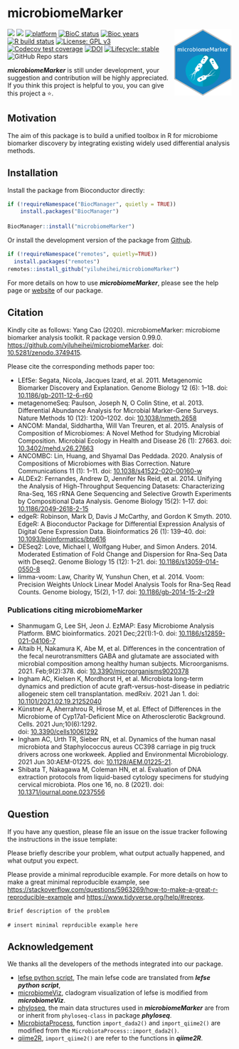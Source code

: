 
<!-- README.md is generated from README.Rmd. Please edit that file -->

# microbiomeMarker

<a href='https://github.com/yiluheihei/microbiomeMarker'/><img src='man/figures/microbiomeMarker.png' height="150" align="right" />

<!-- badges: start -->

[![](https://img.shields.io/badge/release%20version-1.0.0-green.svg)](https://www.bioconductor.org/packages/microbiomeMarker)
[![](https://img.shields.io/badge/devel%20version-1.1.1-green.svg)](https://github.com/yiluheihei/microbiomeMarker)
[![platform](http://www.bioconductor.org/shields/availability/devel/microbiomeMarker.svg)](https://www.bioconductor.org/packages/devel/bioc/html/microbiomeMarker.html#archives)
[![BioC
status](http://www.bioconductor.org/shields/build/release/bioc/microbiomeMarker.svg)](https://bioconductor.org/checkResults/release/bioc-LATEST/microbiomeMarker)
[![Bioc
years](http://www.bioconductor.org/shields/years-in-bioc/microbiomeMarker.svg)](https://www.bioconductor.org/packages/devel/bioc/html/microbiomeMarker.html#since)
[![R build
status](https://github.com/yiluheihei/microbiomeMarker/workflows/R-CMD-check-bioc/badge.svg)](https://github.com/yiluheihei/microbiomeMarker/actions)
[![License: GPL
v3](https://img.shields.io/badge/License-GPLv3-blue.svg)](https://github.com/yiluheihei/microbiomeMarker/blob/master/LICENSE.md)
[![Codecov test
coverage](https://codecov.io/gh/yiluheihei/microbiomeMarker/branch/master/graph/badge.svg)](https://codecov.io/gh/yiluheihei/microbiomeMarker?branch=master)
[![DOI](https://zenodo.org/badge/215731961.svg)](https://zenodo.org/badge/latestdoi/215731961)
[![Lifecycle:
stable](https://img.shields.io/badge/lifecycle-stable-brightgreen.svg)](https://lifecycle.r-lib.org/articles/stages.html#stable)
![GitHub Repo
stars](https://img.shields.io/github/stars/yiluheihei/microbiomeMarker?style=social)
<!-- badges: end -->

***microbiomeMarker*** is still under development, your suggestion and
contribution will be highly appreciated. If you think this project is
helpful to you, you can give this project a :star:.

## Motivation

The aim of this package is to build a unified toolbox in R for
microbiome biomarker discovery by integrating existing widely used
differential analysis methods.

## Installation

Install the package from Bioconductor directly:

``` r
if (!requireNamespace("BiocManager", quietly = TRUE))
    install.packages("BiocManager")

BiocManager::install("microbiomeMarker")
```

Or install the development version of the package from
[Github](https://github.com/yiluheihei/microbiomeMarker).

``` r
if (!requireNamespace("remotes", quietly=TRUE))
  install.packages("remotes")
remotes::install_github("yiluheihei/microbiomeMarker")
```

For more details on how to use ***microbiomeMarker***, please see the
help page or
[website](https://yiluheihei.github.io/microbiomeMarker/index.html) of
our package.

## Citation

Kindly cite as follows: Yang Cao (2020). microbiomeMarker: microbiome
biomarker analysis toolkit. R package version 0.99.0.
<https://github.com/yiluheihei/microbiomeMarker>. doi:
[10.5281/zenodo.3749415](https://doi.org/10.5281/zenodo.3749415).

Please cite the corresponding methods paper too:

-   LEfSe: Segata, Nicola, Jacques Izard, et al. 2011. Metagenomic
    Biomarker Discovery and Explanation. Genome Biology 12 (6): 1–18.
    doi:
    [10.1186/gb-2011-12-6-r60](https://doi.org/10.1186/gb-2011-12-6-r60)
-   metagenomeSeq: Paulson, Joseph N, O Colin Stine, et al. 2013.
    Differential Abundance Analysis for Microbial Marker-Gene Surveys.
    Nature Methods 10 (12): 1200–1202. doi:
    [10.1038/nmeth.2658](https://doi.org/10.1038/nmeth.2658)
-   ANCOM: Mandal, Siddhartha, Will Van Treuren, et al. 2015. Analysis
    of Composition of Microbiomes: A Novel Method for Studying Microbial
    Composition. Microbial Ecology in Health and Disease 26 (1): 27663.
    doi:
    [10.3402/mehd.v26.27663](https://doi.org/10.3402/mehd.v26.27663)
-   ANCOMBC: Lin, Huang, and Shyamal Das Peddada. 2020. Analysis of
    Compositions of Microbiomes with Bias Correction. Nature
    Communications 11 (1): 1–11. doi:
    [10.1038/s41522-020-00160-w](https://doi.org/10.1038/s41522-020-00160-w)
-   ALDEx2: Fernandes, Andrew D, Jennifer Ns Reid, et al. 2014. Unifying
    the Analysis of High-Throughput Sequencing Datasets: Characterizing
    Rna-Seq, 16S rRNA Gene Sequencing and Selective Growth Experiments
    by Compositional Data Analysis. Genome Biology 15(2): 1–17. doi:
    [10.1186/2049-2618-2-15](https://doi.org/10.1186/2049-2618-2-15)
-   edgeR: Robinson, Mark D, Davis J McCarthy, and Gordon K Smyth. 2010.
    EdgeR: A Bioconductor Package for Differential Expression Analysis
    of Digital Gene Expression Data. Bioinformatics 26 (1): 139–40. doi:
    [10.1093/bioinformatics/btp616](https://doi.org/10.1093/bioinformatics/btp616)
-   DESeq2: Love, Michael I, Wolfgang Huber, and Simon Anders. 2014.
    Moderated Estimation of Fold Change and Dispersion for Rna-Seq Data
    with Deseq2. Genome Biology 15 (12): 1–21. doi:
    [10.1186/s13059-014-0550-8](https://doi.org/10.1186/s13059-014-0550-8)
-   limma-voom: Law, Charity W, Yunshun Chen, et al. 2014. Voom:
    Precision Weights Unlock Linear Model Analysis Tools for Rna-Seq
    Read Counts. Genome biology, 15(2), 1-17. doi:
    [10.1186/gb-2014-15-2-r29](https://doi.org/10.1186/gb-2014-15-2-r29)

### Publications citing microbiomeMarker

-   Shanmugam G, Lee SH, Jeon J. EzMAP: Easy Microbiome Analysis
    Platform. BMC bioinformatics. 2021 Dec;22(1):1-0. doi:
    [10.1186/s12859-021-04106-7](https://doi.org/10.1186/s12859-021-04106-7)
-   Altaib H, Nakamura K, Abe M, et al. Differences in the concentration
    of the fecal neurotransmitters GABA and glutamate are associated
    with microbial composition among healthy human subjects.
    Microorganisms. 2021. Feb;9(2):378. doi:
    [10.3390/microorganisms9020378](https://doi.org/10.3390/microorganisms9020378)
-   Ingham AC, Kielsen K, Mordhorst H, et al. Microbiota long-term
    dynamics and prediction of acute graft-versus-host-disease in
    pediatric allogeneic stem cell transplantation. medRxiv. 2021 Jan 1.
    doi:
    [10.1101/2021.02.19.21252040](https://doi.org/10.1101/2021.02.19.21252040)
-   Künstner A, Aherrahrou R, Hirose M, et al. Effect of Differences in
    the Microbiome of Cyp17a1-Deficient Mice on Atherosclerotic
    Background. Cells. 2021 Jun;10(6):1292.  
    doi: [10.3390/cells10061292](https://doi.org/10.3390/cells10061292)
-   Ingham AC, Urth TR, Sieber RN, et al. Dynamics of the human nasal
    microbiota and Staphylococcus aureus CC398 carriage in pig truck
    drivers across one workweek. Applied and Environmental Microbiology.
    2021 Jun 30:AEM-01225. doi:
    [10.1128/AEM.01225-21](https://doi.org/10.1128/AEM.01225-21).
-   Shibata T, Nakagawa M, Coleman HN, et al. Evaluation of DNA
    extraction protocols from liquid-based cytology specimens for
    studying cervical microbiota. Plos one 16, no. 8 (2021). doi:
    [10.1371/journal.pone.0237556](https://doi.org/10.1371/journal.pone.0237556)

## Question

If you have any question, please file an issue on the issue tracker
following the instructions in the issue template:

Please briefly describe your problem, what output actually happened, and
what output you expect.

Please provide a minimal reproducible example. For more details on how
to make a great minimal reproducible example, see
<https://stackoverflow.com/questions/5963269/how-to-make-a-great-r-reproducible-example>
and <https://www.tidyverse.org/help/#reprex>.

    Brief description of the problem

    # insert minimal reprducible example here

## Acknowledgement

We thanks all the developers of the methods integrated into our package.

-   [lefse python
    script](https://bitbucket.org/biobakery/biobakery/wiki/lefse), The
    main lefse code are translated from ***lefse python script***,
-   [microbiomeViz](https://github.com/lch14forever/microbiomeViz),
    cladogram visualization of lefse is modified from
    ***microbiomeViz***.
-   [phyloseq](https://github.com/joey711/phyloseq), the main data
    structures used in ***microbiomeMarker*** are from or inherit from
    `phyloseq-class` in package ***phyloseq***.
-   [MicrobiotaProcess](https://github.com/YuLab-SMU/MicrobiotaProcess),
    function `import_dada2()` and `import_qiime2()` are modified from
    the `MicrobiotaProcess::import_dada2()`.
-   [qiime2R](https://github.com/jbisanz/qiime2R), `import_qiime2()` are
    refer to the functions in ***qiime2R***.
